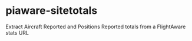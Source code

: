 # piaware-sitetotals
Extract Aircraft Reported and Positions Reported totals from a FlightAware stats URL
